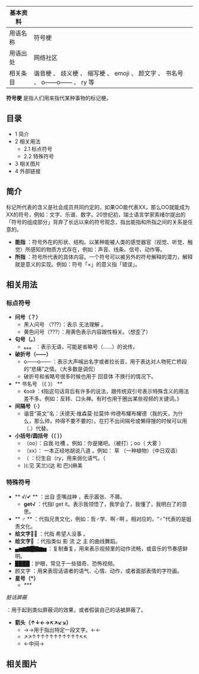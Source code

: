 |  **基本资料**  ||
|---|---|
|用语名称  |  符号梗   |
|用语出处  |  网络社区   |
|相关条目  |  谐音梗  、  歧义梗  、  缩写梗  、  emoji  、  颜文字  、  书名号  、  o——o——  、  ry  等   |
  
  
**符号梗** 是指人们用来指代某种事物的标记梗。

##  目录

  * 1  简介 
  * 2  相关用法 
    * 2.1  标点符号 
    * 2.2  特殊符号 
  * 3  相关图片 
  * 4  外部链接 

##  简介

标记所代表的含义是社会成员共同约定的，如果OO能代表XX，那么OO就能成为XX的符号，例如：文字、乐谱、数字。20世纪初，瑞士语言学家索绪尔提出的「符号的组成部分」背弃了长远以来的符号观念，指出能指和所指之间的关系是任意的。

  * **能指** ：符号外在的形状、结构。以某种能被人类的感觉器官（视觉、听觉、触觉）所感知的物质方式存在，例如：声音、线条、信号、动作等。 
  * **所指** ：符号所代表的具体内容。一个符号可以被另外的符号解释的潜力，解释就是意义的实现。例如：符号「×」的意义指「错误」。 

##  相关用法

###  标点符号

  * **问号（？）**
    * 黑人问号  （???）：表示  无法理解  。 
    * 黄色问号（???）：用黄色表示内容跟性相关。（想歪了） 
  * **句号（。）**
    * **。。。** ：表示无语，可能是省略号（……）的讹传。 
  * **破折号（——）**
    * o——o——  ：表示大声喊出名字或者拉长音，用于表达对人物死亡桥段的“悲痛”之情。（大多数是调侃） 
    * 破折号和省略号很多时候也用于  回音体  不换行的情况下。 
  * ** 书名号  （《 》） **
    * 《oo》  ：《指这句话背后有许多的说法，跟传统双引号表示特殊含义的用法差不多。例如：反转、口头禅。有时也用于圈出某些视频的关键词。》 
  * **间隔号（·）**
    * 谐音“英文”名：沃德天·维森莫·拉莫帅·帅德布耀布耀德（我的天，为什么，那么帅，帅得不要不要的）。在打不出间隔号或懒得搜的时候可以用（.）代替。 
  * **小括号/圆括号（（ ））**
    * （oo）：自我  吐槽  。例如：你是猪吧。（被打）；oo（  大雾  ） 
    * （xx）：  一本正经地胡说八道  。例如：  草  （一种植物）（中日双语） 
    * （  ：衍生自（ry，用来弱化语气。（ 
    * )(:见  芙兰)(达  和  巴)(麻美 

###  特殊符号

  * ** √/✔  ** ：出自  歪嘴战神  ，表示嚣张、不屑。 
    * **get√** ：代指I get it。表示我领悟了，我学会了，我懂了，我明白了的意思。 
  * ** ♂  ** ：代指兄贵文化，例如：哲♂学、啊♂啊 。相对应的，“♀”代表的是姐贵文化。 
  * **绘文字🙏🏻** ：代指  希望人没事  。 
  * **绘文字🕺** ：代指类似  影 流 之 主  的曲线舞蹈。 
  * **▄▅▆▇█▇▆▅** ：复制重复，用来表示视频里的动作流畅，或音乐的节奏感鲜明。 
  * ████：护眼，常见于一些猎奇、恐怖视频。 
  * 颜文字  ：用来表现话语者的语气、心情、动作，或者面部表情的字符画。 
  * **星号（*）**
    * _***_

_脏话屏蔽_

：用于起到类似屏蔽词的效果，或者假装自己的话被屏蔽了。

  * **箭头（↑↓←→↖↗↙↘）**
    * →→用于指出特定一段文字。←← 
    * ↗↗↑↑↑↑↑↑↑↑↑↑↑↖↖ 
    * ←中间→ 

##  相关图片